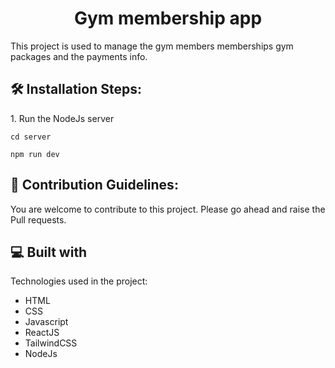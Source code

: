 <h1 align="center" id="title">Gym membership app</h1>

<p id="description">This project is used to manage the gym members memberships gym packages and the payments info.</p>

<h2>🛠️ Installation Steps:</h2>

<p>1. Run the NodeJs server</p>

```
cd server
```

```
npm run dev
```

<h2>🍰 Contribution Guidelines:</h2>

You are welcome to contribute to this project. Please go ahead and raise the Pull requests.

  
  
<h2>💻 Built with</h2>

Technologies used in the project:

*   HTML
*   CSS
*   Javascript
*   ReactJS
*   TailwindCSS
*   NodeJs
